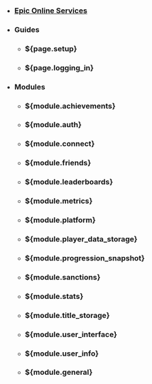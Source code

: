 * ### [Epic Online Services](home)
* ### Guides
  * ### ${page.setup}
  * ### ${page.logging_in}
* ### Modules
  * ### ${module.achievements}
  * ### ${module.auth}
  * ### ${module.connect}
  * ### ${module.friends}
  * ### ${module.leaderboards}
  * ### ${module.metrics}
  * ### ${module.platform}
  * ### ${module.player_data_storage}
  * ### ${module.progression_snapshot}
  * ### ${module.sanctions}
  * ### ${module.stats}
  * ### ${module.title_storage}
  * ### ${module.user_interface}
  * ### ${module.user_info}
  * ### ${module.general}